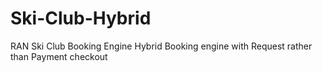 # Ski-Club-Hybrid
RAN Ski Club Booking Engine Hybrid
Booking engine with Request rather than Payment checkout
